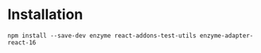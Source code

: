 # Installation
````
npm install --save-dev enzyme react-addons-test-utils enzyme-adapter-react-16
````
